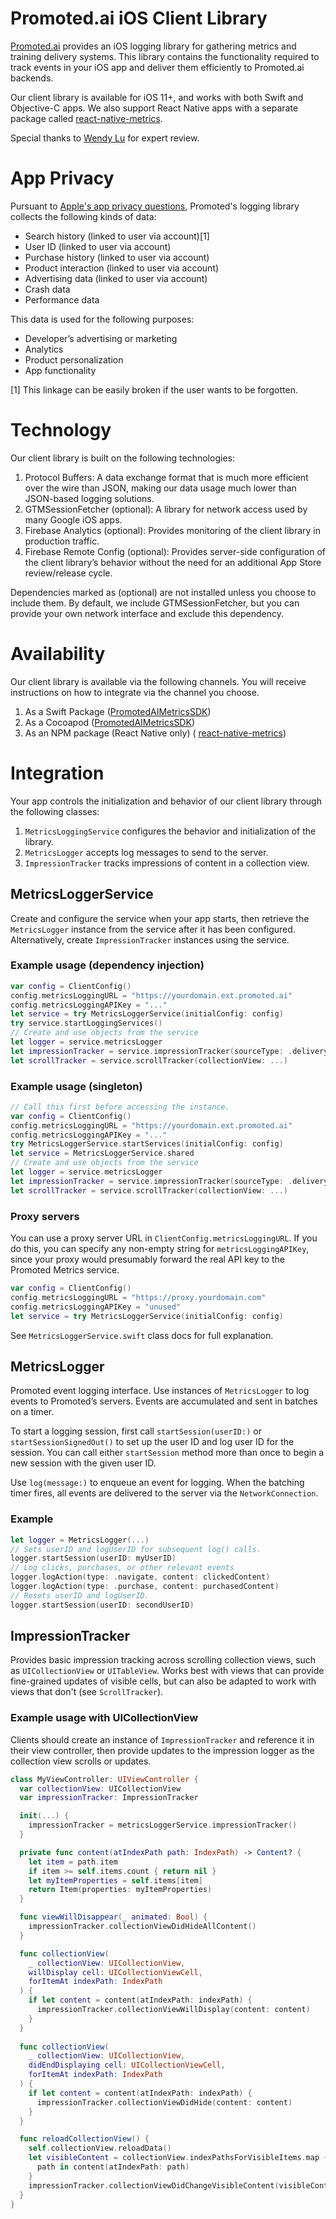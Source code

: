# Promoted.ai iOS Client Library
[Promoted.ai](http://promoted.ai) provides an iOS logging library for gathering metrics and training delivery systems. This library contains the functionality required to track events in your iOS app and deliver them efficiently to Promoted.ai backends.

Our client library is available for iOS 11+, and works with both Swift and Objective-C apps. We also support React Native apps with a separate package called [react-native-metrics](https://github.com/promotedai/react-native-metrics).

Special thanks to [Wendy Lu](https://www.linkedin.com/in/wendyluwho/) for expert review.

# App Privacy

Pursuant to [Apple's app privacy questions](https://developer.apple.com/app-store/app-privacy-details/), Promoted's logging library collects the following kinds of data:

- Search history (linked to user via account)[1]
- User ID (linked to user via account)
- Purchase history (linked to user via account)
- Product interaction (linked to user via account)
- Advertising data (linked to user via account)
- Crash data
- Performance data

This data is used for the following purposes:

- Developer’s advertising or marketing
- Analytics
- Product personalization
- App functionality

[1] This linkage can be easily broken if the user wants to be forgotten.

# Technology
Our client library is built on the following technologies:

1. Protocol Buffers: A data exchange format that is much more efficient over the wire than JSON, making our data usage much lower than JSON-based logging solutions.
1. GTMSessionFetcher (optional): A library for network access used by many Google iOS apps.
1. Firebase Analytics (optional): Provides monitoring of the client library in production traffic.
1. Firebase Remote Config (optional): Provides server-side configuration of the client library’s behavior without the need for an additional App Store review/release cycle.

Dependencies marked as (optional) are not installed unless you choose to include them. By default, we include GTMSessionFetcher, but you can provide your own network interface and exclude this dependency.

# Availability
Our client library is available via the following channels. You will receive instructions on how to integrate via the channel you choose.

1. As a Swift Package ([PromotedAIMetricsSDK](https://swiftpackageregistry.com/promotedai/ios-metrics-sdk))
1. As a Cocoapod ([PromotedAIMetricsSDK](https://github.com/promotedai/ios-metrics-sdk))
1. As an NPM package (React Native only) ( [react-native-metrics](https://github.com/promotedai/react-native-metrics))

# Integration
Your app controls the initialization and behavior of our client library through the following classes:

1. `MetricsLoggingService` configures the behavior and initialization of the library. 
1. `MetricsLogger` accepts log messages to send to the server. 
1. `ImpressionTracker` tracks impressions of content in a collection view.

## MetricsLoggerService
Create and configure the service when your app starts, then retrieve the `MetricsLogger` instance from the service after it has been configured. Alternatively, create `ImpressionTracker` instances using the service.

### Example usage (dependency injection)
```swift
var config = ClientConfig()
config.metricsLoggingURL = "https://yourdomain.ext.promoted.ai"
config.metricsLoggingAPIKey = "..."
let service = try MetricsLoggerService(initialConfig: config)
try service.startLoggingServices()
// Create and use objects from the service
let logger = service.metricsLogger
let impressionTracker = service.impressionTracker(sourceType: .delivery)
let scrollTracker = service.scrollTracker(collectionView: ...)
```

### Example usage (singleton)
```swift
// Call this first before accessing the instance.
var config = ClientConfig()
config.metricsLoggingURL = "https://yourdomain.ext.promoted.ai"
config.metricsLoggingAPIKey = "..."
try MetricsLoggerService.startServices(initialConfig: config)
let service = MetricsLoggerService.shared
// Create and use objects from the service
let logger = service.metricsLogger
let impressionTracker = service.impressionTracker(sourceType: .delivery)
let scrollTracker = service.scrollTracker(collectionView: ...)
```

### Proxy servers
You can use a proxy server URL in `ClientConfig.metricsLoggingURL`. If you do this, you can specify any non-empty string for `metricsLoggingAPIKey`, since your proxy would presumably forward the real API key to the Promoted Metrics service.

```swift
var config = ClientConfig()
config.metricsLoggingURL = "https://proxy.yourdomain.com"
config.metricsLoggingAPIKey = "unused"
let service = try MetricsLoggerService(initialConfig: config)
```

See `MetricsLoggerService.swift` class docs for full explanation.

## MetricsLogger
Promoted event logging interface. Use instances of `MetricsLogger` to log events to Promoted’s servers. Events are accumulated and sent in batches on a timer.

To start a logging session, first call `startSession(userID:)` or `startSessionSignedOut()` to set up the user ID and log user ID for the session. You can call either `startSession` method more than once to begin a new session with the given user ID.
 
Use `log(message:)` to enqueue an event for logging. When the batching timer fires, all events are delivered to the server via the `NetworkConnection`.

### Example
```swift
let logger = MetricsLogger(...)
// Sets userID and logUserID for subsequent log() calls.
logger.startSession(userID: myUserID)
// Log clicks, purchases, or other relevant events
logger.logAction(type: .navigate, content: clickedContent)
logger.logAction(type: .purchase, content: purchasedContent)
// Resets userID and logUserID.
logger.startSession(userID: secondUserID)
```

## ImpressionTracker
 Provides basic impression tracking across scrolling collection views, such as `UICollectionView` or `UITableView`. Works best with views that can provide fine-grained updates of visible cells, but can also be adapted to work with views that don't (see `ScrollTracker`).

### Example usage with UICollectionView
Clients should create an instance of `ImpressionTracker` and reference it in their view controller, then provide updates to the impression logger as the collection view scrolls or updates.
 
```swift
class MyViewController: UIViewController {
  var collectionView: UICollectionView
  var impressionTracker: ImpressionTracker

  init(...) {
    impressionTracker = metricsLoggerService.impressionTracker()
  }

  private func content(atIndexPath path: IndexPath) -> Content? {
    let item = path.item
    if item >= self.items.count { return nil }
    let myItemProperties = self.items[item]
    return Item(properties: myItemProperties)
  }

  func viewWillDisappear(_ animated: Bool) {
    impressionTracker.collectionViewDidHideAllContent()
  }

  func collectionView(
    _ collectionView: UICollectionView,
    willDisplay cell: UICollectionViewCell,
    forItemAt indexPath: IndexPath
  ) {
    if let content = content(atIndexPath: indexPath) {
      impressionTracker.collectionViewWillDisplay(content: content)
    }
  }
   
  func collectionView(
    _ collectionView: UICollectionView,
    didEndDisplaying cell: UICollectionViewCell,
    forItemAt indexPath: IndexPath
  ) {
    if let content = content(atIndexPath: indexPath) {
      impressionTracker.collectionViewDidHide(content: content)
    }
  }

  func reloadCollectionView() {
    self.collectionView.reloadData()
    let visibleContent = collectionView.indexPathsForVisibleItems.map {
      path in content(atIndexPath: path)
    }
    impressionTracker.collectionViewDidChangeVisibleContent(visibleContent)
  }
}
```
